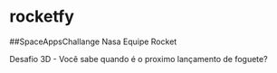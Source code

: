 # rocketfy

##SpaceAppsChallange Nasa
Equipe Rocket

Desafio 3D - Você sabe quando é o proximo lançamento de foguete?
